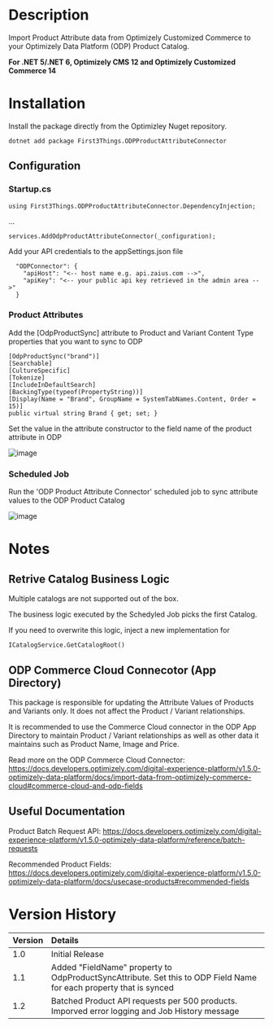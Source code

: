 # Description

Import Product Attribute data from Optimizely Customized Commerce to your Optimizely Data Platform (ODP) Product Catalog. 

**For .NET 5/.NET 6, Optimizely CMS 12 and Optimizely Customized Commerce 14**

# Installation

Install the package directly from the Optimizley Nuget repository.

```
dotnet add package First3Things.ODPProductAttributeConnector
```

## Configuration

### Startup.cs

```
using First3Things.ODPProductAttributeConnector.DependencyInjection;
```
...
```
services.AddOdpProductAttributeConnector(_configuration);
```

Add your API credentials to the appSettings.json file
```
  "ODPConnector": {
    "apiHost": "<-- host name e.g. api.zaius.com -->",
    "apiKey": "<-- your public api key retrieved in the admin area -->"
  }
```

### Product Attributes

Add the [OdpProductSync] attribute to Product and Variant Content Type properties that you want to sync to ODP

```
[OdpProductSync("brand")]
[Searchable]
[CultureSpecific]
[Tokenize]
[IncludeInDefaultSearch]
[BackingType(typeof(PropertyString))]
[Display(Name = "Brand", GroupName = SystemTabNames.Content, Order = 15)]
public virtual string Brand { get; set; }
```

Set the value in the attribute constructor to the field name of the product attribute in ODP

![image](https://user-images.githubusercontent.com/19771039/221570297-62d4a39e-ab1a-4f28-94ae-5dbb546e7e1b.png)


### Scheduled Job

Run the 'ODP Product Attribute Connector' scheduled job to sync attribute values to the ODP Product Catalog

![image](https://user-images.githubusercontent.com/19771039/221544669-fa35e11e-910b-450f-8621-8e3b64d60238.png)

# Notes

## Retrive Catalog Business Logic

Multiple catalogs are not supported out of the box.

The business logic executed by the Schedyled Job picks the first Catalog.

If you need to overwrite this logic, inject a new implementation for 

```
ICatalogService.GetCatalogRoot()
```

## ODP Commerce Cloud Connecotor (App Directory)

This package is responsible for updating the Attribute Values of Products and Variants only. It does not affect the Product / Variant relationships. 

It is recommended to use the Commerce Cloud connector in the ODP App Directory to maintain Product / Variant relationships as well as other data it maintains such as Product  Name, Image and Price.

Read more on the ODP Commerce Cloud Connector: https://docs.developers.optimizely.com/digital-experience-platform/v1.5.0-optimizely-data-platform/docs/import-data-from-optimizely-commerce-cloud#commerce-cloud-and-odp-fields

## Useful Documentation

Product Batch Request API: https://docs.developers.optimizely.com/digital-experience-platform/v1.5.0-optimizely-data-platform/reference/batch-requests

Recommended Product Fields: https://docs.developers.optimizely.com/digital-experience-platform/v1.5.0-optimizely-data-platform/docs/usecase-products#recommended-fields

# Version History

 |Version| Details|
 |:---|:---------------|
 |1.0| Initial Release|
 |1.1| Added "FieldName" property to OdpProductSyncAttribute. Set this to ODP Field Name for each property that is synced|
 |1.2| Batched Product API requests per 500 products. Imporved error logging and Job History message|
